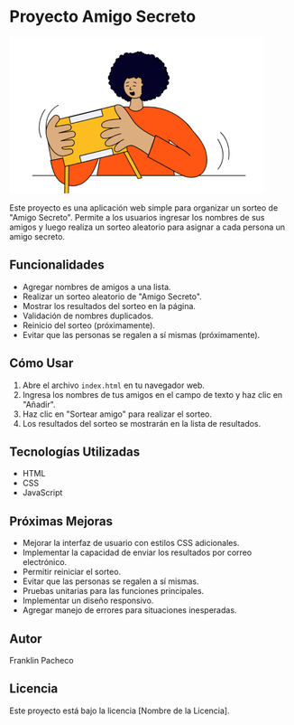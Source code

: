 # Proyecto Amigo Secreto

![Imagen del proyecto](assets/amigo-secreto.png)

Este proyecto es una aplicación web simple para organizar un sorteo de "Amigo Secreto". Permite a los usuarios ingresar los nombres de sus amigos y luego realiza un sorteo aleatorio para asignar a cada persona un amigo secreto.
## Funcionalidades

* Agregar nombres de amigos a una lista.
* Realizar un sorteo aleatorio de "Amigo Secreto".
* Mostrar los resultados del sorteo en la página.
* Validación de nombres duplicados.
* Reinicio del sorteo (próximamente).
* Evitar que las personas se regalen a sí mismas (próximamente).

## Cómo Usar

1.  Abre el archivo `index.html` en tu navegador web.
2.  Ingresa los nombres de tus amigos en el campo de texto y haz clic en "Añadir".
3.  Haz clic en "Sortear amigo" para realizar el sorteo.
4.  Los resultados del sorteo se mostrarán en la lista de resultados.

## Tecnologías Utilizadas

* HTML
* CSS
* JavaScript

## Próximas Mejoras

* Mejorar la interfaz de usuario con estilos CSS adicionales.
* Implementar la capacidad de enviar los resultados por correo electrónico.
* Permitir reiniciar el sorteo.
* Evitar que las personas se regalen a sí mismas.
* Pruebas unitarias para las funciones principales.
* Implementar un diseño responsivo.
* Agregar manejo de errores para situaciones inesperadas.

## Autor


Franklin Pacheco

## Licencia

Este proyecto está bajo la licencia [Nombre de la Licencia].          
